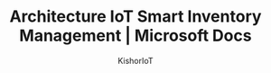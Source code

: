 ---
title: Architecture IoT Smart Inventory Management | Microsoft Docs
description: An architecture of IoT Smart Inventory Management template for IoT Central
author: KishorIoT
ms.author: nandab
ms.service: iot-central
ms.topic: overview
ms.date: 10/20/2019
---